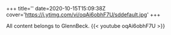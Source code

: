 +++
title=''
date=2020-10-15T15:09:38Z
cover='https://i.ytimg.com/vi/oqAi6obhF7U/sddefault.jpg'
+++

All content belongs to GlennBeck.
{{< youtube oqAi6obhF7U >}}
